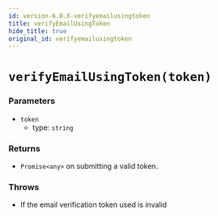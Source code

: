 ```yaml
---
id: version-6.0.X-verifyemailusingtoken
title: verifyEmailUsingToken
hide_title: true
original_id: verifyemailusingtoken
---
```


# ``verifyEmailUsingToken(token)``

### Parameters
- ``token``
  - type: ``string``


### Returns
- ``Promise<any>`` on submitting a valid token.

### Throws
- If the email verification token used is invalid
